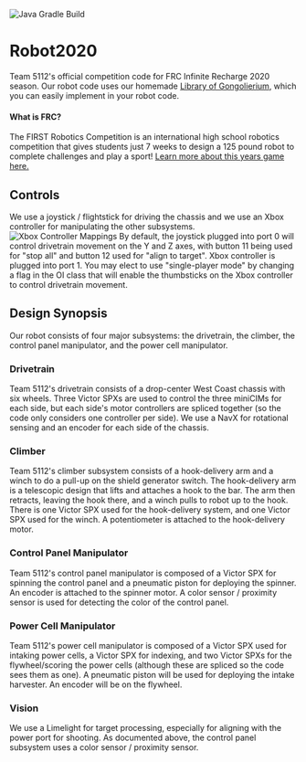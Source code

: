 ![Java Gradle Build](https://github.com/Gongoliers/Robot2020/workflows/Java%20Gradle%20Build/badge.svg)
# Robot2020
 Team 5112's official competition code for FRC Infinite Recharge 2020 season.
 Our robot code uses our homemade [Library of Gongolierium](https://github.com/Gongoliers/Library-of-Gongolierium), which you can easily implement in your robot code.
 
 #### What is FRC?
 The FIRST Robotics Competition is an international high school robotics competition that gives students just 7 weeks to design a 125 pound robot to complete challenges and play a sport!  [Learn more about this years game here.](https://www.youtube.com/watch?v=gmiYWTmFRVE)

## Controls
We use a joystick / flightstick for driving the chassis and we use an Xbox controller for manipulating the other subsystems.
![Xbox Controller Mappings](https://github.com/Gongoliers/Robot2020/raw/master/XboxController.png "Xbox Controller Mappings")
By default, the joystick plugged into port 0 will control drivetrain movement on the Y and Z axes, with button 11 being used for "stop all" and button 12 used for "align to target".  Xbox controller is plugged into port 1.  You may elect to use "single-player mode" by changing a flag in the OI class that will enable the thumbsticks on the Xbox controller to control drivetrain movement.

## Design Synopsis
Our robot consists of four major subsystems: the drivetrain, the climber, the control panel manipulator, and the power cell manipulator.

### Drivetrain
Team 5112's drivetrain consists of a drop-center West Coast chassis with six wheels.  Three Victor SPXs are used to control the three miniCIMs for each side, but each side's motor controllers are spliced together (so the code only considers one controller per side).  We use a NavX for rotational sensing and an encoder for each side of the chassis.

### Climber
Team 5112's climber subsystem consists of a hook-delivery arm and a winch to do a pull-up on the shield generator switch.  The hook-delivery arm is a telescopic design that lifts and attaches a hook to the bar.  The arm then retracts, leaving the hook there, and a winch pulls to robot up to the hook.  There is one Victor SPX used for the hook-delivery system, and one Victor SPX used for the winch.  A potentiometer is attached to the hook-delivery motor.

### Control Panel Manipulator
Team 5112's control panel manipulator is composed of a Victor SPX for spinning the control panel and a pneumatic piston for deploying the spinner.  An encoder is attached to the spinner motor.  A color sensor / proximity sensor is used for detecting the color of the control panel.

### Power Cell Manipulator
Team 5112's power cell manipulator is composed of a Victor SPX used for intaking power cells, a Victor SPX for indexing, and two Victor SPXs for the flywheel/scoring the power cells (although these are spliced so the code sees them as one).  A pneumatic piston will be used for deploying the intake harvester.  An encoder will be on the flywheel.

### Vision
We use a Limelight for target processing, especially for aligning with the power port for shooting.  As documented above, the control panel subsystem uses a color sensor / proximity sensor.
